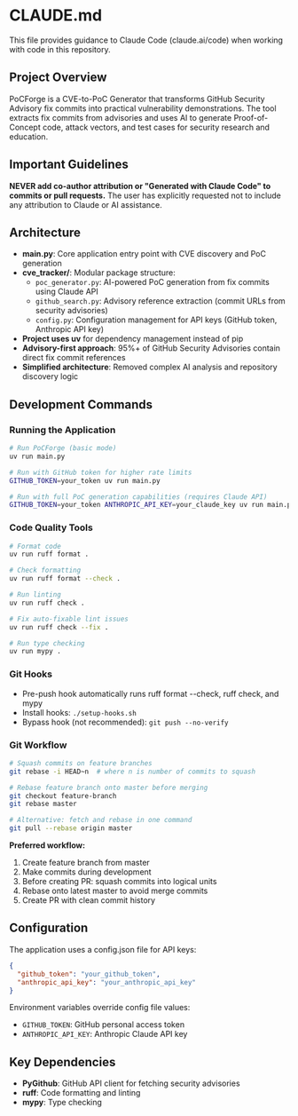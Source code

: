 # CLAUDE.md

This file provides guidance to Claude Code (claude.ai/code) when working with code in this repository.

## Project Overview

PoCForge is a CVE-to-PoC Generator that transforms GitHub Security Advisory fix commits into practical vulnerability demonstrations. The tool extracts fix commits from advisories and uses AI to generate Proof-of-Concept code, attack vectors, and test cases for security research and education.

## Important Guidelines

**NEVER add co-author attribution or "Generated with Claude Code" to commits or pull requests.** The user has explicitly requested not to include any attribution to Claude or AI assistance.

## Architecture

- **main.py**: Core application entry point with CVE discovery and PoC generation
- **cve_tracker/**: Modular package structure:
  - `poc_generator.py`: AI-powered PoC generation from fix commits using Claude API
  - `github_search.py`: Advisory reference extraction (commit URLs from security advisories)
  - `config.py`: Configuration management for API keys (GitHub token, Anthropic API key)
- **Project uses uv** for dependency management instead of pip
- **Advisory-first approach**: 95%+ of GitHub Security Advisories contain direct fix commit references
- **Simplified architecture**: Removed complex AI analysis and repository discovery logic

## Development Commands

### Running the Application
```bash
# Run PoCForge (basic mode)
uv run main.py

# Run with GitHub token for higher rate limits
GITHUB_TOKEN=your_token uv run main.py

# Run with full PoC generation capabilities (requires Claude API)
GITHUB_TOKEN=your_token ANTHROPIC_API_KEY=your_claude_key uv run main.py
```

### Code Quality Tools
```bash
# Format code
uv run ruff format .

# Check formatting
uv run ruff format --check .

# Run linting
uv run ruff check .

# Fix auto-fixable lint issues
uv run ruff check --fix .

# Run type checking
uv run mypy .
```

### Git Hooks
- Pre-push hook automatically runs ruff format --check, ruff check, and mypy
- Install hooks: `./setup-hooks.sh`
- Bypass hook (not recommended): `git push --no-verify`

### Git Workflow
```bash
# Squash commits on feature branches
git rebase -i HEAD~n  # where n is number of commits to squash

# Rebase feature branch onto master before merging
git checkout feature-branch
git rebase master

# Alternative: fetch and rebase in one command
git pull --rebase origin master
```

**Preferred workflow:**
1. Create feature branch from master
2. Make commits during development
3. Before creating PR: squash commits into logical units
4. Rebase onto latest master to avoid merge commits
5. Create PR with clean commit history

## Configuration

The application uses a config.json file for API keys:
```json
{
  "github_token": "your_github_token",
  "anthropic_api_key": "your_anthropic_api_key"
}
```

Environment variables override config file values:
- `GITHUB_TOKEN`: GitHub personal access token
- `ANTHROPIC_API_KEY`: Anthropic Claude API key

## Key Dependencies

- **PyGithub**: GitHub API client for fetching security advisories
- **ruff**: Code formatting and linting
- **mypy**: Type checking